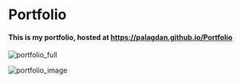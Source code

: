 # Portfolio

#### This is my portfolio, hosted at https://palagdan.github.io/Portfolio

![portfolio_full](https://github.com/user-attachments/assets/8bb8b7aa-fa03-40ff-b4af-27c92819121b)

![portfolio_image](https://github.com/user-attachments/assets/5857ba9d-46c0-4734-be77-59fce6fbe397)
